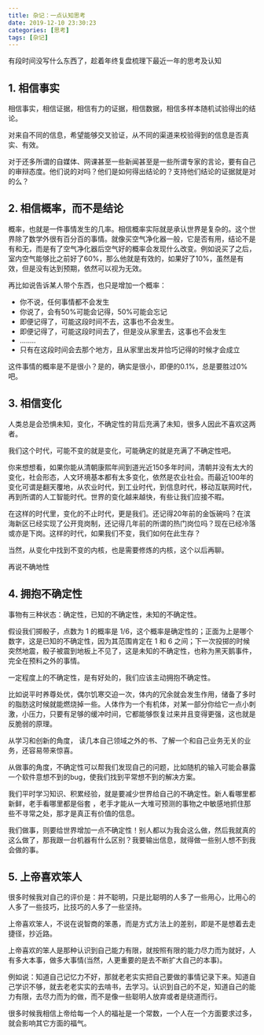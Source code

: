 ```yaml
---
title: 杂记：一点认知思考
date: 2019-12-10 23:30:23
categories: [思考]
tags: [杂记]
---
```


有段时间没写什么东西了，趁着年终复盘梳理下最近一年的思考及认知

<!-- more -->

## 1. 相信事实

相信事实，相信证据，相信有力的证据，相信数据，相信多样本随机试验得出的结论。

对来自不同的信息，希望能够交叉验证，从不同的渠道来校验得到的信息是否真实、有效。

对于还多所谓的自媒体、网课甚至一些新闻甚至是一些所谓专家的言论，要有自己的审辩态度。他们说的对吗？他们是如何得出结论的？支持他们结论的证据就是对的么？

## 2. 相信概率，而不是结论

概率，也就是一件事情发生的几率。相信概率实际就是承认世界是复杂的。这个世界除了数学外很有百分百的事情。就像买空气净化器一般，它是否有用，结论不是有和无，而是有了空气净化器后空气好的概率会发现什么改变。例如说买了之后，室内空气能够比之前好了60%，那么他就是有效的，如果好了10%，虽然是有效，但是没有达到预期，依然可以视为无效。

再比如说告诉某人带个东西，也只是增加一个概率：

- 你不说，任何事情都不会发生
- 你说了，会有50%可能会记得，50%可能会忘记
- 即便记得了，可能这段时间不去，这事也不会发生。
- 即便记得了，可能这段时间去了，但是没从家里去，这事也不会发生
- ........
- 只有在这段时间会去那个地方，且从家里出发并恰巧记得的时候才会成立

这件事情的概率是不是很小？是的，确实是很小，即便的0.1%，总是要胜过0%吧。

## 3. 相信变化

人类总是会恐惧未知，变化，不确定性的背后充满了未知，很多人因此不喜欢这两者。

我们这个时代，可能不变的就是变化，可能确定的就是充满了不确定性吧。

你来想想看，如果你能从清朝康熙年间到道光近150多年时间，清朝并没有太大的变化，社会形态，人文环境基本都有太多变化，依然是农业社会。而最近100年的变化可谓是翻天覆地，从农业时代，到工业时代，到信息时代，移动互联网时代，再到所谓的人工智能时代。世界的变化越来越快，有些让我们应接不暇。

在这样的时代里，变化的不止时代，更是我们。还记得20年前的金饭碗吗？在滨海新区已经实现了公开竞岗制，还记得几年前的所谓的热门岗位吗？现在已经冷落或亦是下岗。这样的时代，如果我们不变，我们如何在此生存？

当然，从变化中找到不变的内核，也是需要修炼的内核，这个以后再聊。

再说不确地性

## 4. 拥抱不确定性

事物有三种状态：确定性，已知的不确定性，未知的不确定性。

假设我们掷骰子，点数为 1 的概率是 1/6，这个概率是确定性的；正面为上是哪个数字，这是已知的不确定性，因为其范围肯定在 1 和 6 之间；下一次投掷的时候突然地震，骰子被震到地板上不见了，这是未知的不确定性，也称为黑天鹅事件，完全在预料之外的事情。

一定程度上的不确定性，是有好处的，我们应该主动拥抱不确定性。

比如说平时养尊处优，偶尔饥寒交迫一次，体内的冗余就会发生作用，储备了多时的脂肪这时候就能燃烧掉一些。人体作为一个有机体，对某一部分你给它一点小刺激，小压力，只要有足够的缓冲时间，它都能够恢复过来并且变得更强，这也就是反脆弱的原理。

从学习和创新的角度， 读几本自己领域之外的书、了解一个和自己业务无关的业务，还容易带来惊喜。

从做事的角度，不确定性可以帮我们发现自己的问题，比如随机的输入可能会暴露一个软件意想不到的bug，使我们找到平常想不到的解决方案。

我们平时学习知识、积累经验，就是要减少世界给自己的不确定性。新人看哪里都新鲜，老手看哪里都是俗套 ，老手才能从一大堆可预测的事物之中敏感地抓住那些不寻常之处，那才是真正有价值的信息。

我们做事，则要给世界增加一点不确定性！别人都以为我会这么做，然后我就真的这么做了，那我跟一台机器有什么区别？我要输出信息，就得做一些别人想不到我会做的事。

## 5. 上帝喜欢笨人

很多时候我对自己的评价是：并不聪明，只是比聪明的人多了一些用心，比用心的人多了一些技巧，比技巧的人多了一些坚持。

上帝喜欢笨人，不说在说智商的笨愚，而是方式方法上的差别，即是不是想着去走捷径，抄近路。

上帝喜欢的笨人是那种认识到自己能力有限，就按照有限的能力尽力而为就好，人有多大本事，做多大事情(当然，人更重要的是去不断扩大自己的本事)。

例如说：知道自己记忆力不好，那就老老实实把自己要做的事情记录下来。知道自己学识不够，就去老老实实的去啃书，去学习。认识到自己的不足，知道自己的能力有限，去尽力而为的做，而不是像一些聪明人放弃或者是绕道而行。

很多时候我相信上帝给每一个人的福祉是一个常数，一个人在一个方面要求过多，就会影响其它方面的福气。
